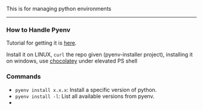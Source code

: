 This is for managing python environments

---

### **How to Handle Pyenv**

Tutorial for getting it is [here](https://realpython.com/intro-to-pyenv/). 

Install it on LINUX, `curl` the repo given (pyenv-installer project), installing it on windows, use [chocolatey](https://chocolatey.org/install) under elevated PS shell

### **Commands**

* `pyenv install x.x.x`: Install a specific version of python. 
* `pyenv install -l`: List all available versions from pyenv. 
* 